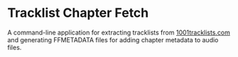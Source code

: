 # Tracklist Chapter Fetch

A command-line application for extracting tracklists from [1001tracklists.com](https://www.1001tracklists.com) and generating FFMETADATA files for adding chapter metadata to audio files.

